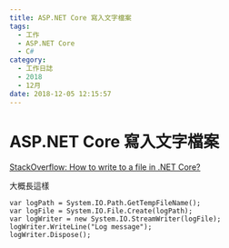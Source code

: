```yaml
---
title: ASP.NET Core 寫入文字檔案
tags:
  - 工作
  - ASP.NET Core
  - C#
category:
  - 工作日誌
  - 2018
  - 12月
date: 2018-12-05 12:15:57
---
```

# ASP.NET Core 寫入文字檔案 #

[StackOverflow: How to write to a file in .NET Core?](https://stackoverflow.com/questions/35310078/how-to-write-to-a-file-in-net-core)  

大概長這樣  
```
var logPath = System.IO.Path.GetTempFileName();
var logFile = System.IO.File.Create(logPath);
var logWriter = new System.IO.StreamWriter(logFile);
logWriter.WriteLine("Log message");
logWriter.Dispose();

```